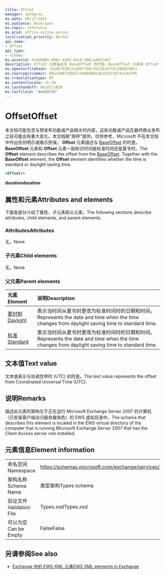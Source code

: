 ```yaml
---
title: Offset
manager: sethgros
ms.date: 09/17/2015
ms.audience: Developer
ms.topic: reference
ms.prod: office-online-server
localization_priority: Normal
api_name:
- Offset
api_type:
- schema
ms.assetid: dcbb9d85-d90c-4363-b4c9-d081ad03f407
description: Offset 元素描述与 BaseOffset 的时差。BaseOffset 元素和 Offset 元素一起标识时间是标准时间还是夏令时。
ms.openlocfilehash: 74ad87026c2cb89f3b0c35218c91f81380029963
ms.sourcegitcommit: 88ec988f2bb67c1866d06b361615f3674a24e795
ms.translationtype: MT
ms.contentlocale: zh-CN
ms.lasthandoff: 06/03/2020
ms.locfileid: "44459754"
---
```

# <a name="offset"></a><span data-ttu-id="4825f-104">Offset</span><span class="sxs-lookup"><span data-stu-id="4825f-104">Offset</span></span>

<span data-ttu-id="4825f-p102">本文档可能包含与预发布功能或产品相关的内容，这些功能或产品在最终商业发布之前可能会有重大变化。本文档按"原样"提供，仅供参考，Microsoft 不在本文档中作出任何明示或暗示担保。 **Offset** 元素描述与 [BaseOffset](baseoffset.md) 的时差。 **BaseOffset** 元素和 **Offset** 元素一起标识时间是标准时间还是夏令时。</span><span class="sxs-lookup"><span data-stu-id="4825f-p102">The **Offset** element describes the offset from the [BaseOffset](baseoffset.md). Together with the **BaseOffset** element, the **Offset** element identifies whether the time is standard or daylight saving time.</span></span> 
  
```xml
<Offset/>
```

 <span data-ttu-id="4825f-107">**duration**</span><span class="sxs-lookup"><span data-stu-id="4825f-107">**duration**</span></span>
## <a name="attributes-and-elements"></a><span data-ttu-id="4825f-108">属性和元素</span><span class="sxs-lookup"><span data-stu-id="4825f-108">Attributes and elements</span></span>

<span data-ttu-id="4825f-109">下面各部分介绍了属性、子元素和父元素。</span><span class="sxs-lookup"><span data-stu-id="4825f-109">The following sections describe attributes, child elements, and parent elements.</span></span>
  
### <a name="attributes"></a><span data-ttu-id="4825f-110">Attributes</span><span class="sxs-lookup"><span data-stu-id="4825f-110">Attributes</span></span>

<span data-ttu-id="4825f-111">无。</span><span class="sxs-lookup"><span data-stu-id="4825f-111">None.</span></span>
  
### <a name="child-elements"></a><span data-ttu-id="4825f-112">子元素</span><span class="sxs-lookup"><span data-stu-id="4825f-112">Child elements</span></span>

<span data-ttu-id="4825f-113">无。</span><span class="sxs-lookup"><span data-stu-id="4825f-113">None.</span></span>
  
### <a name="parent-elements"></a><span data-ttu-id="4825f-114">父元素</span><span class="sxs-lookup"><span data-stu-id="4825f-114">Parent elements</span></span>

|<span data-ttu-id="4825f-115">**元素**</span><span class="sxs-lookup"><span data-stu-id="4825f-115">**Element**</span></span>|<span data-ttu-id="4825f-116">**说明**</span><span class="sxs-lookup"><span data-stu-id="4825f-116">**Description**</span></span>|
|:-----|:-----|
|[<span data-ttu-id="4825f-117">夏时制</span><span class="sxs-lookup"><span data-stu-id="4825f-117">Daylight</span></span>](daylight.md) <br/> |<span data-ttu-id="4825f-118">表示当时间从夏令时更改为标准时间时的日期和时间。</span><span class="sxs-lookup"><span data-stu-id="4825f-118">Represents the date and time when the time changes from daylight saving time to standard time.</span></span>  <br/> |
|[<span data-ttu-id="4825f-119">标准</span><span class="sxs-lookup"><span data-stu-id="4825f-119">Standard</span></span>](standard.md) <br/> |<span data-ttu-id="4825f-120">表示当时间从夏令时更改为标准时间时的日期和时间。</span><span class="sxs-lookup"><span data-stu-id="4825f-120">Represents the date and time when the time changes from daylight saving time to standard time.</span></span>  <br/> |
   
## <a name="text-value"></a><span data-ttu-id="4825f-121">文本值</span><span class="sxs-lookup"><span data-stu-id="4825f-121">Text value</span></span>

<span data-ttu-id="4825f-122">文本值表示与协调世界时 (UTC) 的时差。</span><span class="sxs-lookup"><span data-stu-id="4825f-122">The text value represents the offset from Coordinated Universal Time (UTC).</span></span>
  
## <a name="remarks"></a><span data-ttu-id="4825f-123">说明</span><span class="sxs-lookup"><span data-stu-id="4825f-123">Remarks</span></span>

<span data-ttu-id="4825f-124">描述此元素的架构位于正在运行 Microsoft Exchange Server 2007 的计算机（已安装客户端访问服务器角色）的 EWS 虚拟目录中。</span><span class="sxs-lookup"><span data-stu-id="4825f-124">The schema that describes this element is located in the EWS virtual directory of the computer that is running Microsoft Exchange Server 2007 that has the Client Access server role installed.</span></span>
  
## <a name="element-information"></a><span data-ttu-id="4825f-125">元素信息</span><span class="sxs-lookup"><span data-stu-id="4825f-125">Element information</span></span>

|||
|:-----|:-----|
|<span data-ttu-id="4825f-126">命名空间</span><span class="sxs-lookup"><span data-stu-id="4825f-126">Namespace</span></span>  <br/> |https://schemas.microsoft.com/exchange/services/2006/types  <br/> |
|<span data-ttu-id="4825f-127">架构名称</span><span class="sxs-lookup"><span data-stu-id="4825f-127">Schema Name</span></span>  <br/> |<span data-ttu-id="4825f-128">类型架构</span><span class="sxs-lookup"><span data-stu-id="4825f-128">Types schema</span></span>  <br/> |
|<span data-ttu-id="4825f-129">验证文件</span><span class="sxs-lookup"><span data-stu-id="4825f-129">Validation File</span></span>  <br/> |<span data-ttu-id="4825f-130">Types.xsd</span><span class="sxs-lookup"><span data-stu-id="4825f-130">Types.xsd</span></span>  <br/> |
|<span data-ttu-id="4825f-131">可以为空</span><span class="sxs-lookup"><span data-stu-id="4825f-131">Can be Empty</span></span>  <br/> |<span data-ttu-id="4825f-132">False</span><span class="sxs-lookup"><span data-stu-id="4825f-132">False</span></span>  <br/> |
   
## <a name="see-also"></a><span data-ttu-id="4825f-133">另请参阅</span><span class="sxs-lookup"><span data-stu-id="4825f-133">See also</span></span>



- [<span data-ttu-id="4825f-134">Exchange 中的 EWS XML 元素</span><span class="sxs-lookup"><span data-stu-id="4825f-134">EWS XML elements in Exchange</span></span>](ews-xml-elements-in-exchange.md)


